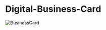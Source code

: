 # Digital-Business-Card

![BusinessCard](https://user-images.githubusercontent.com/40596420/217813302-d5d008ec-4408-4359-a5cb-d239e6d01131.png)
